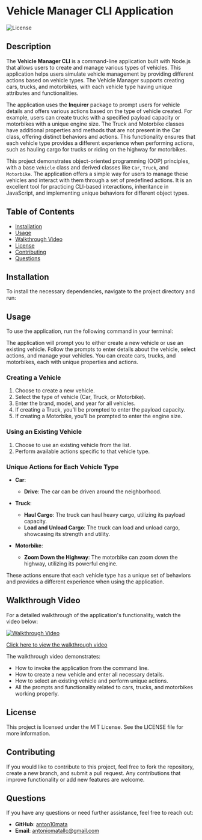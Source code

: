 # Vehicle Manager CLI Application

![License](https://img.shields.io/badge/license-MIT-blue.svg)

## Description

The **Vehicle Manager CLI** is a command-line application built with Node.js that allows users to create and manage various types of vehicles. This application helps users simulate vehicle management by providing different actions based on vehicle types. The Vehicle Manager supports creating cars, trucks, and motorbikes, with each vehicle type having unique attributes and functionalities.

The application uses the **Inquirer** package to prompt users for vehicle details and offers various actions based on the type of vehicle created. For example, users can create trucks with a specified payload capacity or motorbikes with a unique engine size. The Truck and Motorbike classes have additional properties and methods that are not present in the Car class, offering distinct behaviors and actions. This functionality ensures that each vehicle type provides a different experience when performing actions, such as hauling cargo for trucks or riding on the highway for motorbikes.

This project demonstrates object-oriented programming (OOP) principles, with a base `Vehicle` class and derived classes like `Car`, `Truck`, and `Motorbike`. The application offers a simple way for users to manage these vehicles and interact with them through a set of predefined actions. It is an excellent tool for practicing CLI-based interactions, inheritance in JavaScript, and implementing unique behaviors for different object types.

## Table of Contents

- [Installation](#installation)
- [Usage](#usage)
- [Walkthrough Video](#walkthrough-video)
- [License](#license)
- [Contributing](#contributing)
- [Questions](#questions)

## Installation

To install the necessary dependencies, navigate to the project directory and run:

## Usage

To use the application, run the following command in your terminal:

The application will prompt you to either create a new vehicle or use an existing vehicle. Follow the prompts to enter details about the vehicle, select actions, and manage your vehicles. You can create cars, trucks, and motorbikes, each with unique properties and actions.

### Creating a Vehicle

1. Choose to create a new vehicle.
2. Select the type of vehicle (Car, Truck, or Motorbike).
3. Enter the brand, model, and year for all vehicles.
4. If creating a Truck, you’ll be prompted to enter the payload capacity.
5. If creating a Motorbike, you’ll be prompted to enter the engine size.

### Using an Existing Vehicle

1. Choose to use an existing vehicle from the list.
2. Perform available actions specific to that vehicle type.

### Unique Actions for Each Vehicle Type

- **Car**:
  - **Drive**: The car can be driven around the neighborhood.

- **Truck**:
  - **Haul Cargo**: The truck can haul heavy cargo, utilizing its payload capacity.
  - **Load and Unload Cargo**: The truck can load and unload cargo, showcasing its strength and utility.

- **Motorbike**:
  - **Zoom Down the Highway**: The motorbike can zoom down the highway, utilizing its powerful engine.

These actions ensure that each vehicle type has a unique set of behaviors and provides a different experience when using the application.

## Walkthrough Video

For a detailed walkthrough of the application's functionality, watch the video below:

[![Walkthrough Video](https://img.youtube.com/vi/07o5l7zR8o0/0.jpg)](https://youtu.be/07o5l7zR8o0)

[Click here to view the walkthrough video](https://youtu.be/07o5l7zR8o0)

The walkthrough video demonstrates:

- How to invoke the application from the command line.
- How to create a new vehicle and enter all necessary details.
- How to select an existing vehicle and perform unique actions.
- All the prompts and functionality related to cars, trucks, and motorbikes working properly.

## License

This project is licensed under the MIT License. See the LICENSE file for more information.

## Contributing

If you would like to contribute to this project, feel free to fork the repository, create a new branch, and submit a pull request. Any contributions that improve functionality or add new features are welcome.

## Questions

If you have any questions or need further assistance, feel free to reach out:

- **GitHub**: [anton10mata](https://github.com/anton10mata)
- **Email**: [antoniomatallc@gmail.com](mailto:antoniomatallc@gmail.com)

